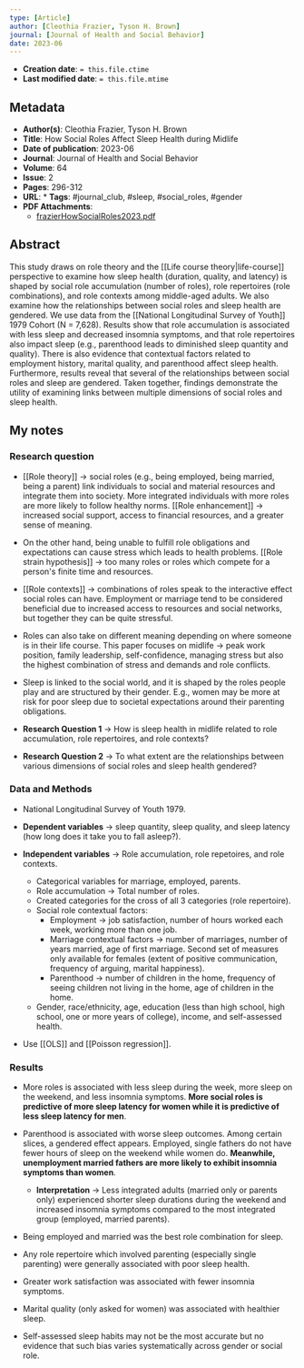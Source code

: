 ```yaml
---
type: [Article]
author: [Cleothia Frazier, Tyson H. Brown]
journal: [Journal of Health and Social Behavior]
date: 2023-06
---
```


* **Creation date**: `= this.file.ctime`
* **Last modified date**: `= this.file.mtime`

## Metadata

* **Author(s)**: Cleothia Frazier, Tyson H. Brown
* **Title**: How Social Roles Affect Sleep Health during Midlife
* **Date of publication**: 2023-06
* **Journal**: Journal of Health and Social Behavior
* **Volume**: 64
* **Issue**: 2
* **Pages**: 296-312
* **URL**: * **Tags**: #journal_club, #sleep, #social_roles, #gender
* **PDF Attachments**:
  * [frazierHowSocialRoles2023.pdf](zotero://open-pdf/library/items/T6N5D6DG)

## Abstract

This study draws on role theory and the [[Life course theory|life-course]] perspective to examine how sleep health (duration, quality, and latency) is shaped by social role accumulation (number of roles), role repertoires (role combinations), and role contexts among middle-aged adults. We also examine how the relationships between social roles and sleep health are gendered. We use data from the [[National Longitudinal Survey of Youth]] 1979 Cohort (N = 7,628). Results show that role accumulation is associated with less sleep and decreased insomnia symptoms, and that role repertoires also impact sleep (e.g., parenthood leads to diminished sleep quantity and quality). There is also evidence that contextual factors related to employment history, marital quality, and parenthood affect sleep health. Furthermore, results reveal that several of the relationships between social roles and sleep are gendered. Taken together, findings demonstrate the utility of examining links between multiple dimensions of social roles and sleep health.

## My notes

### Research question

* [[Role theory]] -> social roles (e.g., being employed, being married, being a parent) link individuals to social and material resources and integrate them into society. More integrated individuals with more roles are more likely to follow healthy norms. [[Role enhancement]] -> increased social support, access to financial resources, and a greater sense of meaning.
  
* On the other hand, being unable to fulfill role obligations and expectations can cause stress which leads to health problems. [[Role strain hypothesis]] -> too many roles or roles which compete for a person's finite time and resources.
  
* [[Role contexts]] -> combinations of roles speak to the interactive effect social roles can have. Employment or marriage tend to be considered beneficial due to increased access to resources and social networks, but together they can be quite stressful.
  
* Roles can also take on different meaning depending on where someone is in their life course. This paper focuses on midlife -> peak work position, family leadership, self-confidence, managing stress but also the highest combination of stress and demands and role conflicts.
  
* Sleep is linked to the social world, and it is shaped by the roles people play and are structured by their gender. E.g., women may be more at risk for poor sleep due to societal expectations around their parenting obligations.
  
* **Research Question 1** -> How is sleep health in midlife related to role accumulation, role repertoires, and role contexts?
* **Research Question 2** -> To what extent are the relationships between various dimensions of social roles and sleep health gendered?

### Data and Methods

* National Longitudinal Survey of Youth 1979.
  
* **Dependent variables** -> sleep quantity, sleep quality, and sleep latency (how long does it take you to fall asleep?).
  
* **Independent variables** -> Role accumulation, role repetoires, and role contexts.
	* Categorical variables for marriage, employed, parents.
	* Role accumulation -> Total number of roles.
	* Created categories for the cross of all 3 categories (role repertoire).
	* Social role contextual factors:
		* Employment -> job satisfaction, number of hours worked each week, working more than one job.
		* Marriage contextual factors -> number of marriages, number of years married, age of first marriage. Second set of measures only available for females (extent of positive communication, frequency of arguing, marital happiness).
		* Parenthood -> number of children in the home, frequency of seeing children not living in the home, age of children in the home.
	* Gender, race/ethnicity, age, education (less than high school, high school, one or more years of college), income, and self-assessed health.
	  
* Use [[OLS]] and [[Poisson regression]].

### Results

* More roles is associated with less sleep during the week, more sleep on the weekend, and less insomnia symptoms. **More social roles is predictive of more sleep latency for women while it is predictive of less sleep latency for men**.
  
* Parenthood is associated with worse sleep outcomes. Among certain slices, a gendered effect appears. Employed, single fathers do not have fewer hours of sleep on the weekend while women do. **Meanwhile, unemployment married fathers are more likely to exhibit insomnia symptoms than women**.
  
	* **Interpretation** -> Less integrated adults (married only or parents only) experienced shorter sleep durations during the weekend and increased insomnia symptoms compared to the most integrated group (employed, married parents).
	  
* Being employed and married was the best role combination for sleep.
  
* Any role repertoire which involved parenting (especially single parenting) were generally associated with poor sleep health.
  
* Greater work satisfaction was associated with fewer insomnia symptoms.

* Marital quality (only asked for women) was associated with healthier sleep.
  
* Self-assessed sleep habits may not be the most accurate but no evidence that such bias varies systematically across gender or social role.
